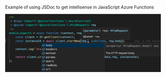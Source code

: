 Example of using JSDoc to get intellisense in JavaScript Azure Functions

![Screenshot of intellisense](media/screenshot1.png)